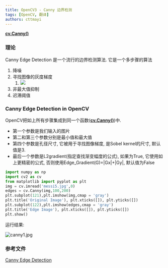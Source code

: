 ```yaml
---
title: OpenCV3 - Canny 边界检测
tags: [OpenCV, 翻译]
authors: cttmayi
---
```


**[cv.Canny()](https://docs.opencv.org/3.4.0/dd/d1a/group__imgproc__feature.html##ga04723e007ed888ddf11d9ba04e2232de)**

### 理论

Canny Edge Detection 是一个流行的边界检测算法. 它是一个多步骤的算法

1.  降噪
2.  寻找图像的灰度梯度
    1.  ![](https://static.oschina.net/uploads/space/2017/1231/053759_F7Jk_1169303.png)
3.  非最大值抑制
4.  迟滞阈值

### Canny Edge Detection in OpenCV

OpenCV把如上所有步骤集成到同一个函数(**[cv.Canny()](https://docs.opencv.org/3.4.0/dd/d1a/group__imgproc__feature.html##ga04723e007ed888ddf11d9ba04e2232de)**)中.

-   第一个参数是我们输入的图片
-   第二和第三个参数分别是最小值和最大值
-   第四个参数是孔径尺寸, 它被用于寻找图像梯度, 是Sobel kernel的尺寸, 默认值是3.
-   最后一个参数是L2gradient(指定查找渐变幅度的公式), 如果为True, 它使用如上更精密的公式, 否则使用Edge_Gradient(G)=|Gx|+|Gy|, 默认值为False

```python
import numpy as np
import cv2 as cv
from matplotlib import pyplot as plt
img = cv.imread('messi5.jpg',0)
edges = cv.Canny(img,100,200)
plt.subplot(121),plt.imshow(img,cmap = 'gray')
plt.title('Original Image'), plt.xticks([]), plt.yticks([])
plt.subplot(122),plt.imshow(edges,cmap = 'gray')
plt.title('Edge Image'), plt.xticks([]), plt.yticks([])
plt.show()
```

运行结果:

![canny1.jpg](https://static.oschina.net/uploads/img/201712/31054027_wy0k.jpg)

### 参考文件

[Canny Edge Detection](https://docs.opencv.org/3.4.0/da/d22/tutorial_py_canny.html)
